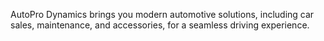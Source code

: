 AutoPro Dynamics brings you modern automotive solutions, including car sales, maintenance, and accessories, for a seamless driving experience.
